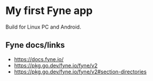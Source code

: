 # My first Fyne app

Build for Linux PC and Android.

## Fyne docs/links
- https://docs.fyne.io/
- https://pkg.go.dev/fyne.io/fyne/v2
- https://pkg.go.dev/fyne.io/fyne/v2#section-directories

